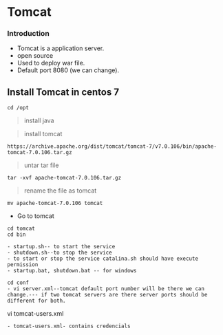 # Tomcat
### Introduction
- Tomcat is a application server.
- open source
- Used to deploy war file.
- Default port 8080 (we can change).

## Install Tomcat in centos 7

```
cd /opt
```

> install java

> install tomcat

```
https://archive.apache.org/dist/tomcat/tomcat-7/v7.0.106/bin/apache-tomcat-7.0.106.tar.gz
```
> untar tar file
```
tar -xvf apache-tomcat-7.0.106.tar.gz
```
> rename the file as tomcat
```
mv apache-tomcat-7.0.106 tomcat
```
- Go to tomcat
```
cd tomcat
cd bin

- startup.sh-- to start the service
- shutdown.sh--to stop the service
- to start or stop the service catalina.sh should have execute permission
- startup.bat, shutdown.bat -- for windows
```

```
cd conf
- vi server.xml--tomcat default port number will be there we can change.--- if two tomcat servers are there server ports should be different for both.
```
vi tomcat-users.xml
```
- tomcat-users.xml- contains credencials

```
<role rolename="manager-gui"/>
<role rolename="manager-script"/>
<role rolename="manager-jmx"/>
<role rolename="manager-status"/>   
<role rolename="admin-gui"/>
<role rolename="admin-script"/>

<user username="tomcat" password="tomcat" roles="manager-gui, admin-gui, manager-status,manager-script,manager-jmx,admin-script"/>

```

